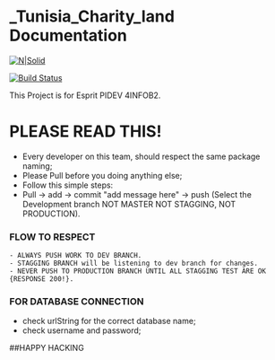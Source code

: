 # _Tunisia_Charity_land Documentation

[![N|Solid](https://cldup.com/dTxpPi9lDf.thumb.png)](https://nodesource.com/products/nsolid)

[![Build Status](https://travis-ci.org/joemccann/dillinger.svg?branch=master)](https://travis-ci.org/joemccann/dillinger)

This Project is for Esprit PIDEV 4INFOB2.



# PLEASE READ THIS!

  - Every developer on this team, should respect the same package naming; 
  - Please Pull before you doing anything else;
  - Follow this simple steps:
  - Pull -> add -> commit "add message here" -> push (Select the Development branch NOT MASTER NOT STAGGING, NOT PRODUCTION).

### FLOW TO RESPECT

    - ALWAYS PUSH WORK TO DEV BRANCH.
    - STAGGING BRANCH will be listening to dev branch for changes.
    - NEVER PUSH TO PRODUCTION BRANCH UNTIL ALL STAGGING TEST ARE OK {RESPONSE 200!}.



### FOR DATABASE CONNECTION
  - check urlString for the correct database name;
  - check username and password;
  
  

##HAPPY HACKING 